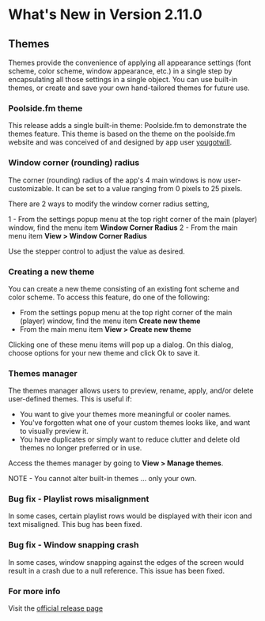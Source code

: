 #  What's New in Version 2.11.0

## Themes

Themes provide the convenience of applying all appearance settings (font scheme, color scheme, window appearance, etc.) in a single step by encapsulating all those settings in a single object. You can use built-in themes, or create and save your own hand-tailored themes for future use.

### Poolside.fm theme

This release adds a single built-in theme: Poolside.fm to demonstrate the themes feature. This theme is based on the theme on the poolside.fm website and was conceived of and designed by app user [yougotwill](https://github.com/yougotwill).

### Window corner (rounding) radius

The corner (rounding) radius of the app's 4 main windows is now user-customizable. It can be set to a value ranging from 0 pixels to 25 pixels.

There are 2 ways to modify the window corner radius setting, 

1 - From the settings popup menu at the top right corner of the main (player) window, find the menu item **Window Corner Radius** 
2 - From the main menu item **View > Window Corner Radius**

Use the stepper control to adjust the value as desired.

### Creating a new theme

You can create a new theme consisting of an existing font scheme and color scheme. To access this feature, do one of the following:

* From the settings popup menu at the top right corner of the main (player) window, find the menu item **Create new theme** 
* From the main menu item **View > Create new theme**

Clicking one of these menu items will pop up a dialog. On this dialog, choose options for your new theme and click Ok to save it.

### Themes manager

The themes manager allows users to preview, rename, apply, and/or delete user-defined themes. This is useful if:

* You want to give your themes more meaningful or cooler names.
* You've forgotten what one of your custom themes looks like, and want to visually preview it.
* You have duplicates or simply want to reduce clutter and delete old themes no longer preferred or in use.

Access the themes manager by going to **View > Manage themes**.

NOTE - You cannot alter built-in themes ... only your own.

### Bug fix - Playlist rows misalignment

In some cases, certain playlist rows would be displayed with their icon and text misaligned. This bug has been fixed.

### Bug fix - Window snapping crash

In some cases, window snapping against the edges of the screen would result in a crash due to a null reference. This issue has been fixed.

### **For more info**
Visit the [official release page](https://github.com/maculateConception/aural-player/releases/tag/2.11.0)
